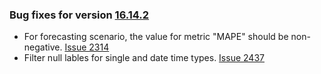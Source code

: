 ### Bug fixes for version [16.14.2](https://github.com/dotnet/machinelearning-modelbuilder/blob/main/docs/release-notes/16.14.2.md)

- For forecasting scenario, the value for metric "MAPE" should be non-negative. [Issue 2314](https://github.com/dotnet/machinelearning-modelbuilder/issues/2314)
- Filter null lables for single and date time types. [Issue 2437](https://github.com/dotnet/machinelearning-modelbuilder/issues/2437)
